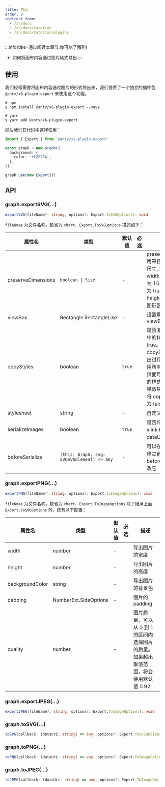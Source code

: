 ```yaml
---
title: 导出
order: 9
redirect_from:
  - /zh/docs
  - /zh/docs/tutorial
  - /zh/docs/tutorial/plugins
---
```


:::info{title=通过阅读本章节,你可以了解到}

- 如何将画布内容通过图片格式导出 :::

## 使用

我们经常需要将画布内容通过图片的形式导出来，我们提供了一个独立的插件包 `@antv/x6-plugin-export` 来使用这个功能。

```shell
# npm
$ npm install @antv/x6-plugin-export --save

# yarn
$ yarn add @antv/x6-plugin-export
```

然后我们在代码中这样使用：

```ts
import { Export } from '@antv/x6-plugin-export'

const graph = new Graph({
  background: {
    color: '#F2F7FA',
  },
})

graph.use(new Export())
```

## API

### graph.exportSVG(...)

```ts
exportSVG(fileName?: string, options?: Export.ToSVGOptions): void
```

`fileNmae` 为文件名称，缺省为 `chart`，`Export.ToSVGOptions` 描述如下：

| 属性名 | 类型 | 默认值 | 必选 | 描述 |
| --- | --- | --- | --- | --- |
| preserveDimensions | `boolean \| Size` | - |  | preserveDimensions 用来控制导出 svg 的尺寸, 如果不设置，width 和 height 默认为 100%；如果设置为 true, width 和 height 会自动计算为图形区域的实际大小 |
| viewBox | Rectangle.RectangleLike | - |  | 设置导出 svg 的 viewBox |
| copyStyles | boolean | `true` |  | 是否复制外部样式表中的样式，默认是 true。开启 copyStyles 后，在导出过程中因为需要禁用所有样式表，所以页面可能会出现短暂的样式丢失现象。如果效果特别差，可以将 copyStyles 设置为 false |
| stylesheet | string | - |  | 自定义样式表 |
| serializeImages | boolean | `true` |  | 是否将 image 元素的 xlink:href 链接转化为 dataUri 格式 |
| beforeSerialize | `(this: Graph, svg: SVGSVGElement) => any` | - |  | 可以在导出 svg 字符串之前调用 beforeSerialize 来修改它 |

### graph.exportPNG(...)

```ts
exportPNG(fileName?: string, options?: Export.ToImageOptions): void
```

`fileNmae` 为文件名称，缺省为 `chart`，`Export.ToImageOptions` 除了继承上面 `Export.ToSVGOptions` 外，还有以下配置：

| 属性名 | 类型 | 默认值 | 必选 | 描述 |
| --- | --- | --- | --- | --- |
| width | number | - |  | 导出图片的宽度 |
| height | number | - |  | 导出图片的高度 |
| backgroundColor | string | - |  | 导出图片的背景色 |
| padding | NumberExt.SideOptions | - |  | 图片的 padding |
| quality | number | - |  | 图片质量，可以从 0 到 1 的区间内选择图片的质量。如果超出取值范围，将会使用默认值 0.92 |

### graph.exportJPEG(...)

```ts
exportJPEG(fileName?: string, options?: Export.ToImageOptions): void
```

### graph.toSVG(...)

```ts
toSVG(callback: (dataUri: string) => any, options?: Export.ToSVGOptions): void
```

### graph.toPNG(...)

```ts
toPNG(callback: (dataUri: string) => any, options?: Export.ToImageOptions): void
```

### graph.toJPEG(...)

```ts
toJPEG(callback: (dataUri: string) => any, options?: Export.ToImageOptions): void
```
